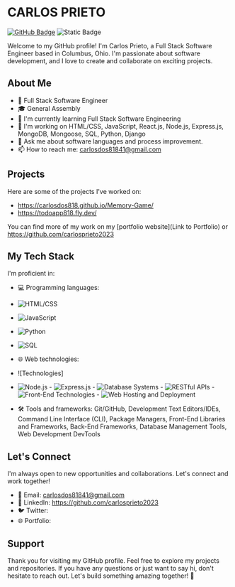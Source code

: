 # CARLOS PRIETO

[![GitHub Badge](https://img.shields.io/github/followers/carlosprieto2023?label=Follow&style=social)](https://github.com/carlosprieto2023)
![Static Badge](https://img.shields.io/badge/https%3A%2F%2Fwww.linkedin.com%2Fin%2Fcarlos-prieto0991%2F)


Welcome to my GitHub profile! I'm Carlos Prieto, a Full Stack Software Engineer based in Columbus, Ohio. I'm passionate about software development, and I love to create and collaborate on exciting projects.

## About Me

- 💼 Full Stack Software Engineer
- 🎓 General Assembly
- 🌱 I'm currently learning Full Stack Software Engineering
- 🔭 I'm working on HTML/CSS, JavaScript, React.js, Node.js, Express.js, MongoDB, Mongoose, SQL, Python, Django
- 💬 Ask me about software languages and process improvement.
- 📫 How to reach me: carlosdos81841@gmail.com

## Projects

Here are some of the projects I've worked on:

- https://carlosdos818.github.io/Memory-Game/
- https://todoapp818.fly.dev/


You can find more of my work on my [portfolio website](Link to Portfolio) or https://github.com/carlosprieto2023

## My Tech Stack

I'm proficient in:

- 💻 Programming languages:
- ![HTML/CSS](https://img.shields.io/badge/HTML%2FCSS-blue?logo=html5&logoColor=white)
- ![JavaScript](https://img.shields.io/badge/JavaScript-yellow?logo=javascript&logoColor=white)
- ![Python](https://img.shields.io/badge/Python-green?logo=python&logoColor=white)
- ![SQL](https://img.shields.io/badge/SQL-orange?logo=mysql&logoColor=white)



- 🌐 Web technologies:
- ![Technologies]
- ![Node.js](https://img.shields.io/badge/Node.js-brightgreen?logo=node.js&logoColor=white) - ![Express.js](https://img.shields.io/badge/Express.js-yellow?logo=express&logoColor=white) - ![Database Systems](https://img.shields.io/badge/Database%20Systems-blue?logo=mysql&logoColor=white) - ![RESTful APIs](https://img.shields.io/badge/RESTful%20APIs-orange?logo=rest&logoColor=white) - ![Front-End Technologies](https://img.shields.io/badge/Front--End%20Technologies-lightblue) - ![Web Hosting and Deployment](https://img.shields.io/badge/Web%20Hosting%20%26%20Deployment-purple)


- 🛠️ Tools and frameworks: Git/GitHub, Development Text Editors/IDEs, Command Line Interface (CLI), Package Managers, Front-End Libraries and Frameworks, Back-End Frameworks, Database Management Tools, Web Development DevTools

## Let's Connect

I'm always open to new opportunities and collaborations. Let's connect and work together!

- 📧 Email: carlosdos81841@gmail.com
- 👔 LinkedIn: https://github.com/carlosprieto2023
- 🐦 Twitter: 
- 🌐 Portfolio: 

## Support

Thank you for visiting my GitHub profile. Feel free to explore my projects and repositories. If you have any questions or just want to say hi, don't hesitate to reach out. Let's build something amazing together! 🚀
